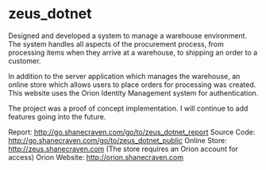 # zeus_dotnet
Designed and developed a system to manage a warehouse environment. The system handles all aspects of the procurement process, from processing items when they arrive at a warehouse, to shipping an order to a customer.

In addition to the server application which manages the warehouse, an online store which allows users to place orders for processing was created. This website uses the Orion Identity Management system for authentication.

The project was a proof of concept implementation. I will continue to add features going into the future.

Report: http://go.shanecraven.com/go/to/zeus_dotnet_report
Source Code: http://go.shanecraven.com/go/to/zeus_dotnet_public
Online Store: http://zeus.shanecraven.com (The store requires an Orion account for access)
Orion Website: http://orion.shanecraven.com
